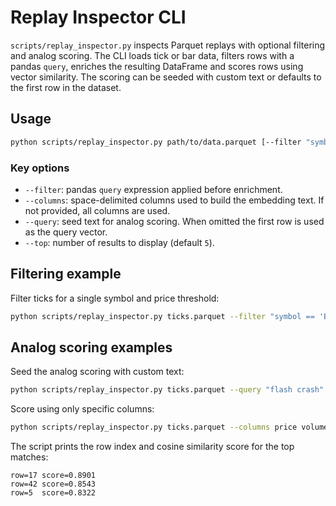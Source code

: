 # Replay Inspector CLI

`scripts/replay_inspector.py` inspects Parquet replays with optional filtering
and analog scoring. The CLI loads tick or bar data, filters rows with a pandas
`query`, enriches the resulting DataFrame and scores rows using vector
similarity. The scoring can be seeded with custom text or defaults to the first
row in the dataset.

## Usage

```bash
python scripts/replay_inspector.py path/to/data.parquet [--filter "symbol == 'EURUSD'"] [--query "spike down"] [--top 3]
```

### Key options

- `--filter`: pandas `query` expression applied before enrichment.
- `--columns`: space-delimited columns used to build the embedding text. If not
  provided, all columns are used.
- `--query`: seed text for analog scoring. When omitted the first row is used as
  the query vector.
- `--top`: number of results to display (default `5`).

## Filtering example

Filter ticks for a single symbol and price threshold:

```bash
python scripts/replay_inspector.py ticks.parquet --filter "symbol == 'BTCUSDT' and price > 40000"
```

## Analog scoring examples

Seed the analog scoring with custom text:

```bash
python scripts/replay_inspector.py ticks.parquet --query "flash crash" --top 3
```

Score using only specific columns:

```bash
python scripts/replay_inspector.py ticks.parquet --columns price volume --query "spike up"
```

The script prints the row index and cosine similarity score for the top
matches:

```
row=17 score=0.8901
row=42 score=0.8543
row=5  score=0.8322
```
